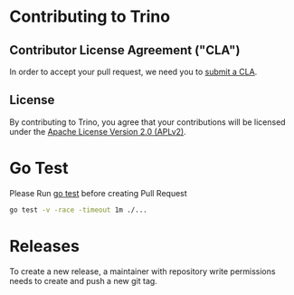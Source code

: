 # Contributing to Trino

## Contributor License Agreement ("CLA")

In order to accept your pull request, we need you to [submit a CLA](https://github.com/trinodb/cla).

## License

By contributing to Trino, you agree that your contributions will be licensed under the [Apache License Version 2.0 (APLv2)](LICENSE).

# Go Test

Please Run [go test](https://pkg.go.dev/testing) before creating Pull Request

```bash
go test -v -race -timeout 1m ./...
```

# Releases

To create a new release, a maintainer with repository write permissions needs to create and push a new git tag.
